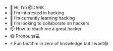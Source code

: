- 👋 Hi, I’m @DARK
- 👀 I’m interested in hacking
- 🌱 I’m currently learning hacking
- 💞️ I’m looking to collaborate on hackers
- 📫 How to reach me a great hacker
- 😄 Pronouns💻
- ⚡ Fun fact:I'm in zero of knowledge but I want😅

<!---
Sompodroy72/Sompodroy72 is a ✨ special ✨ repository because its `README.md` (this file) appears on your GitHub profile.
You can click the Preview link to take a look at your changes.
--->
